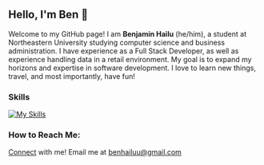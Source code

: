 ## Hello, I'm Ben 👋

Welcome to my GitHub page! I am **Benjamin Hailu** (he/him), a student at Northeastern University studying computer science and business administration. I have experience as a Full Stack Developer, as well as experience handling data in a retail environment. My goal is to expand my horizons and expertise in software development. I love to learn new things, travel, and most importantly, have fun!

### Skills

[![My Skills](https://skillicons.dev/icons?i=py,java,github,js,firebase,git,html,css)](https://skillicons.dev)

### How to Reach Me:

[Connect](https://linkedin.com/in/benjaminhailu) with me!
Email me at benhailuu@gmail.com

<!--
**hailube/hailube** is a ✨ _special_ ✨ repository because its `README.md` (this file) appears on your GitHub profile.

Here are some ideas to get you started:

- 🔭 I’m currently working on ...
- 🌱 I’m currently learning ...
- 👯 I’m looking to collaborate on ...
- 🤔 I’m looking for help with ...
- 💬 Ask me about ...
- 📫 How to reach me: ...
- 😄 Pronouns: ...
- ⚡ Fun fact: ...
-->
